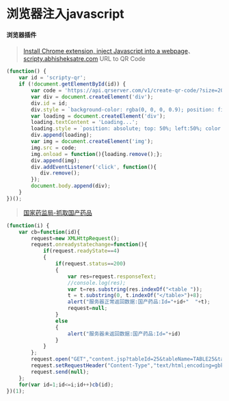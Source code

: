 # 浏览器注入javascript

#### 浏览器插件

> [Install Chrome extension, inject Javascript into a webpage](https://chrome.google.com/webstore/detail/scripty-javascript-inject/milkbiaeapddfnpenedfgbfdacpbcbam)、[scripty.abhisheksatre.com](https://scripty.abhisheksatre.com)
> URL to QR Code
~~~javascript
(function() {
    var id = 'scripty-qr';
    if (!document.getElementById(id)) {
        var code = 'https://api.qrserver.com/v1/create-qr-code/?size=200x200&data=' + encodeURIComponent(window.location.href);
        var div = document.createElement('div');
        div.id = id;
        div.style = `background-color: rgba(0, 0, 0, 0.9); position: fixed; top: 0px; left: 0px; text-align: center; right: 0px; padding-top: calc(50vh - 100px); bottom: 0px;`;
        var loading = document.createElement('div');
        loading.textContent = 'Loading...';
        loading.style = `position: absolute; top: 50%; left:50%; color: #FFF; font-size: 18px;`;
        div.append(loading);
        var img = document.createElement('img');
        img.src = code;
        img.onload = function(){loading.remove();};
        div.append(img);
        div.addEventListener('click', function(){
           div.remove(); 
        });
        document.body.append(div);
    }
})();
~~~
> [国家药监局-抓取国产药品](http://app1.sfda.gov.cn/datasearchcnda/face3/base.jsp?tableId=25&tableName=TABLE25&title=%B9%FA%B2%FA%D2%A9%C6%B7&bcId=152904713761213296322795806604)
~~~javascript
(function(i) {
    var cb=function(id){
        request=new XMLHttpRequest();
        request.onreadystatechange=function(){
            if(request.readyState==4)
            {
                if(request.status==200)
                {
                    var res=request.responseText;
                    //console.log(res);
                    var t=res.substring(res.indexOf("<table "));
                    t = t.substring(0, t.indexOf("</table>")+8);
                    alert("服务器正常返回数据:国产药品:Id="+id+"  "+t);
                    request=null;
                }
                else
                {
                    alert("服务器未返回数据:国产药品:Id="+id)
                }
            }
        };
        request.open("GET","content.jsp?tableId=25&tableName=TABLE25&tableView=国产药品&Id="+id);
        request.setRequestHeader("Content-Type","text/html;encoding=gbk");
        request.send(null);
    };
    for(var id=1;id<=i;id++)cb(id);
})(1);
~~~
